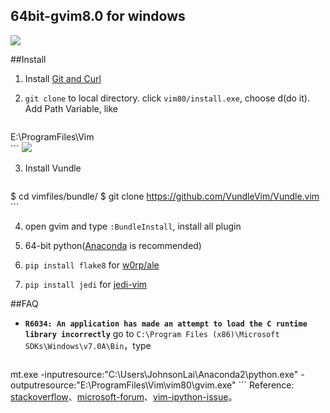 ## 64bit-gvim8.0 for windows

![](http://i.imgur.com/rkgpGFY.png)

##Install 
 1. Install [Git and Curl](https://github.com/VundleVim/Vundle.vim/wiki/Vundle-for-Windows)
 
 2. ``git clone`` to local directory. click ``vim80/install.exe``, choose d(do it). Add Path Variable, like
	```
E:\ProgramFiles\Vim\
	```
![](http://www.jhonsonlai.com/media/markdownx/img/5c2dd2bd-e2ed-40a1-bfe9-305ef131eb44.PNG)

 3. Install Vundle
	```
$ cd vimfiles/bundle/
$ git clone https://github.com/VundleVim/Vundle.vim
	```

 4.  open gvim and type ``:BundleInstall``, install all plugin
 
 5.  64-bit python([Anaconda](https://mirrors.tuna.tsinghua.edu.cn/anaconda/archive/) is recommended)
 
 6. ``pip install flake8`` for [w0rp/ale](https://github.com/w0rp/ale)
 7. ``pip install jedi`` for [jedi-vim](https://github.com/davidhalter/jedi-vim)

##FAQ

  * **``R6034: An application has made an attempt to load the C runtime library incorrectly``**
go to ``C:\Program Files (x86)\Microsoft SDKs\Windows\v7.0A\Bin``，type
	```
mt.exe -inputresource:"C:\Users\JohnsonLai\Anaconda2\python.exe" -outputresource:"E:\ProgramFiles\Vim\vim80\gvim.exe"
	```
Reference: [stackoverflow](http://stackoverflow.com/questions/9764341/runtime-error-with-vim-omnicompletion)、[microsoft-forum](https://social.msdn.microsoft.com/Forums/windowsdesktop/en-US/89419579-0097-45b3-b983-b8c24d0ff538/where-do-i-get-mtexe?forum=windowssecurity)、[vim-ipython-issue](https://github.com/ivanov/vim-ipython/issues/20)。
